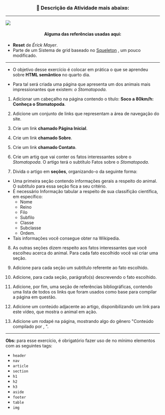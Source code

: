<h3 align="center">📝 Descrição da Atividade mais abaixo:</h3>

---

![](img/stomatopoda-tela.gif)

<h4 align="center">Alguma das referências usadas aqui:</h4>

*  **Reset** de *Érick Mayer*.
*  Parte de um Sistema de grid baseado no [Squeleton](http://getskeleton.com/) , um pouco modificado.

---

* O objetivo desse exercício é colocar em prática o que se  aprendeu sobre **HTML semântico** no quarto dia.

* Para tal será criada uma página que apresenta um dos animais mais impressionantes que existem: *o Stomatopoda*. 

1. Adicionar um cabeçalho na página contendo o título: **Soco a 80km/h: Conheça o Stomatopoda**.

2. Adicione um conjunto de links que representam a área de navegação do site.

3. Crie um link **chamado Página Inicial**.
   
4. Crie um link **chamado Sobre**.
5. Crie um link **chamado Contato**.
6. Crie um artig que vai conter os fatos interessantes sobre o *Stomatopoda*. O artigo terá o subtítulo Fatos sobre o *Stomatopoda*.
7. Divida o artigo em **seções**, organizando-o da seguinte forma:

* Uma primeira seção contendo informações gerais a respeito do animal. O subtítulo para essa seção fica a seu critério. 
* É necessário Informação tabular a respeito de sua classifição científica, em específico: 
  *  Nome
  *  Reino
  *  Filo 
  *  Subfilo 
  *  Classe 
  *  Subclasse
  *  Ordem. 
* Tais informações você consegue obter na Wikipedia.

8. As outras seções dizem respeito aos fatos interessantes que você escolheu acerca do animal. Para cada fato escolhido você vai criar uma seção.

9. Adicione para cada seção um subtítulo referente ao fato escolhido.
10.  Adicione, para cada seção, parágrafo(s) descrevendo o fato escolhido. 

11.  Adicione, por fim, uma seção de referências bibliográficas, contendo uma lista de todos os links que foram usados como base para compilar a página em questão.

12.  Adicione um conteúdo adjacente ao artigo, disponibilizando um link para este vídeo, que mostra o animal em ação.

13.  Adicione um rodapé na página, mostrando algo do gênero "Conteúdo compilado por , ".

---

**Obs:** para esse exercício, é obrigatório fazer uso de no mínimo elementos com as seguintes tags: 

* `header` 
* `nav` 
* `article` 
* `section` 
* `h1` 
* `h2` 
* `h3` 
* `aside` 
* `footer` 
* `table`  
* `img`
